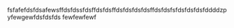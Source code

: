 fsfafefdsfdsafewsffdsfdssfdsffdsfdsffdsfdsfdsfdsffdsfdsfsfdsfdsfdsfddddzpyfewgewfdsfdsfds
fewfewfewf

